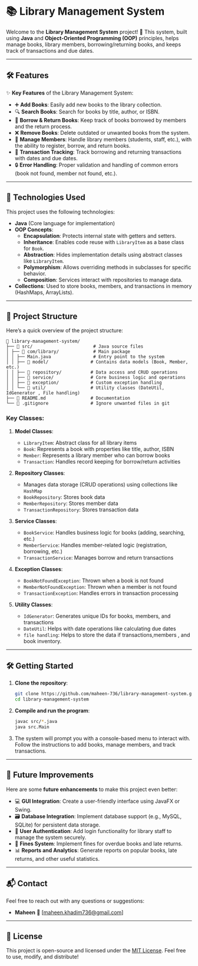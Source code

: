 
# 📚 Library Management System

Welcome to the **Library Management System** project! 🚀 This system, built using **Java** and **Object-Oriented Programming (OOP)** principles, helps manage books, library members, borrowing/returning books, and keeps track of transactions and due dates.

---

## 🛠 Features

✨ **Key Features** of the Library Management System:

- ➕ **Add Books**: Easily add new books to the library collection.
- 🔍 **Search Books**: Search for books by title, author, or ISBN.
- 🧾 **Borrow & Return Books**: Keep track of books borrowed by members and the return process.
- ❌ **Remove Books**: Delete outdated or unwanted books from the system.
- 👤 **Manage Members**: Handle library members (students, staff, etc.), with the ability to register, borrow, and return books.
- 📅 **Transaction Tracking**: Track borrowing and returning transactions with dates and due dates.
- 🔒 **Error Handling**: Proper validation and handling of common errors (book not found, member not found, etc.).

---

## 🚀 Technologies Used

This project uses the following technologies:

- **Java** (Core language for implementation)
- **OOP Concepts**:
  - **Encapsulation**: Protects internal state with getters and setters.
  - **Inheritance**: Enables code reuse with `LibraryItem` as a base class for `Book`.
  - **Abstraction**: Hides implementation details using abstract classes like `LibraryItem`.
  - **Polymorphism**: Allows overriding methods in subclasses for specific behavior.
  - **Composition**: Services interact with repositories to manage data.
- **Collections**: Used to store books, members, and transactions in memory (HashMaps, ArrayLists).

---

## 📁 Project Structure

Here’s a quick overview of the project structure:

```plaintext
📁 library-management-system/
├── 📁 src/                       # Java source files
│ ├── 📁 com/library/             # Main package
│ │ ├── Main.java                # Entry point to the system
│ │ ├── 📁 model/                # Contains data models (Book, Member, etc.)
│ │ ├── 📁 repository/           # Data access and CRUD operations
│ │ ├── 📁 service/              # Core business logic and operations
│ │ ├── 📁 exception/            # Custom exception handling
│ │ └── 📁 util/                 # Utility classes (DateUtil, IdGenerator , File handling)
├── 📄 README.md                 # Documentation
└── 📄 .gitignore                # Ignore unwanted files in git
````

### Key Classes:

1. **Model Classes**:

   * `LibraryItem`: Abstract class for all library items
   * `Book`: Represents a book with properties like title, author, ISBN
   * `Member`: Represents a library member who can borrow books
   * `Transaction`: Handles record keeping for borrow/return activities

2. **Repository Classes**:

   * Manages data storage (CRUD operations) using collections like `HashMap`
   * `BookRepository`: Stores book data
   * `MemberRepository`: Stores member data
   * `TransactionRepository`: Stores transaction data

3. **Service Classes**:

   * `BookService`: Handles business logic for books (adding, searching, etc.)
   * `MemberService`: Handles member-related logic (registration, borrowing, etc.)
   * `TransactionService`: Manages borrow and return transactions

4. **Exception Classes**:

   * `BookNotFoundException`: Thrown when a book is not found
   * `MemberNotFoundException`: Thrown when a member is not found
   * `TransactionException`: Handles errors in transaction processing

5. **Utility Classes**:

   * `IdGenerator`: Generates unique IDs for books, members, and transactions
   * `DateUtil`: Helps with date operations like calculating due dates
   * `file handling`: Helps to store the data if transactions,members , and book inventory.

---

## 🛠️ Getting Started

1. **Clone the repository**:

   ```bash
   git clone https://github.com/maheen-736/library-management-system.git
   cd library-management-system
   ```

2. **Compile and run the program**:

   ```bash
   javac src/*.java
   java src.Main
   ```

3. The system will prompt you with a console-based menu to interact with. Follow the instructions to add books, manage members, and track transactions.

---

## 🌱 Future Improvements

Here are some **future enhancements** to make this project even better:

* 💻 **GUI Integration**: Create a user-friendly interface using JavaFX or Swing.
* 🗃️ **Database Integration**: Implement database support (e.g., MySQL, SQLite) for persistent data storage.
* 🔐 **User Authentication**: Add login functionality for library staff to manage the system securely.
* 💸 **Fines System**: Implement fines for overdue books and late returns.
* 📊 **Reports and Analytics**: Generate reports on popular books, late returns, and other useful statistics.

---

## 📬 Contact

Feel free to reach out with any questions or suggestions:

* **Maheen**
  📧 \[[maheen.khadim736@gmail.com](mailto:maheen.khadim736@gmail.com)]

---

## 📝 License

This project is open-source and licensed under the [MIT License](LICENSE). Feel free to use, modify, and distribute!

```
